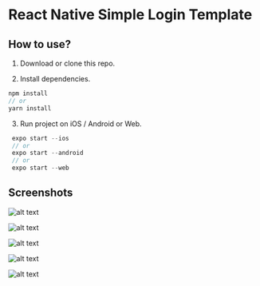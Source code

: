 # React Native Simple Login Template

## How to use?

1. Download or clone this repo.

2. Install dependencies.

```js
npm install
// or
yarn install
```

3. Run project on iOS / Android or Web.

```js
 expo start --ios
 // or
 expo start --android
 // or
 expo start --web
```

## Screenshots

![alt text](https://github.com/Badrouu17/react-native-login-template/blob/master/src/assets/screenshots/1.jpg?raw=true)

![alt text](https://github.com/Badrouu17/react-native-login-template/blob/master/src/assets/screenshots/1.jpg?raw=true)

![alt text](https://github.com/Badrouu17/react-native-login-template/blob/master/src/assets/screenshots/1.jpg?raw=true)

![alt text](https://github.com/Badrouu17/react-native-login-template/blob/master/src/assets/screenshots/1.jpg?raw=true)

![alt text](https://github.com/Badrouu17/react-native-login-template/blob/master/src/assets/screenshots/1.jpg?raw=true)
